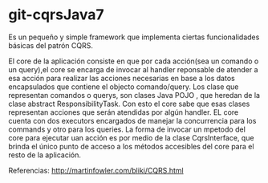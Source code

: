 # git-cqrsJava7
Es un pequeño y simple framework que implementa ciertas funcionalidades básicas del patrón CQRS.

El core de la aplicación consiste en que por cada acción(sea un comando o un query),el core se encarga de invocar al 
handler reponsable de atender a esa acción para realizar las acciones necesarias en base a los datos encapsulados que 
contiene el  objecto comando/query.
Los clase que representan comandos o querys, son clases Java POJO , que heredan de la clase abstract ResponsibilityTask.
Con esto el core sabe que esas clases representan acciones que serán atendidas por algún handler.
EL core cuenta con dos executors encargados de manejar la concurrencia para los commands y otro para los queries. La forma 
de invocar un mpetodo del core para ejecutar uan acción es por medio de la clase CqrsInterface, que brinda el único punto de
acceso a los métodos accesibles del core para el resto de la aplicación.


Referencias:
http://martinfowler.com/bliki/CQRS.html
